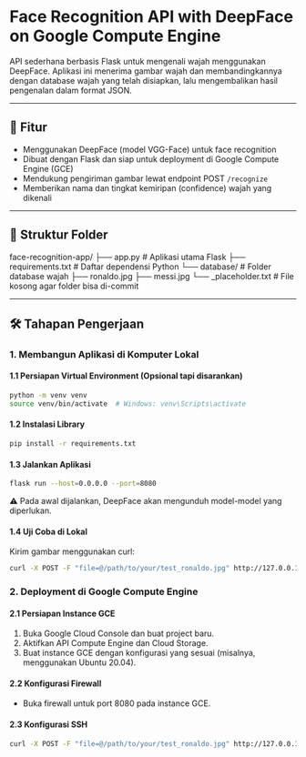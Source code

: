 # Face Recognition API with DeepFace on Google Compute Engine

API sederhana berbasis Flask untuk mengenali wajah menggunakan DeepFace. Aplikasi ini menerima gambar wajah dan membandingkannya dengan database wajah yang telah disiapkan, lalu mengembalikan hasil pengenalan dalam format JSON.

---

## 📌 Fitur

- Menggunakan DeepFace (model VGG-Face) untuk face recognition
- Dibuat dengan Flask dan siap untuk deployment di Google Compute Engine (GCE)
- Mendukung pengiriman gambar lewat endpoint POST `/recognize`
- Memberikan nama dan tingkat kemiripan (confidence) wajah yang dikenali

---

## 🧱 Struktur Folder

face-recognition-app/
├── app.py # Aplikasi utama Flask
├── requirements.txt # Daftar dependensi Python
└── database/ # Folder database wajah
├── ronaldo.jpg
├── messi.jpg
└── _placeholder.txt # File kosong agar folder bisa di-commit


---

## 🛠️ Tahapan Pengerjaan

### 1. Membangun Aplikasi di Komputer Lokal

#### 1.1 Persiapan Virtual Environment (Opsional tapi disarankan)

```bash
python -m venv venv
source venv/bin/activate  # Windows: venv\Scripts\activate
```

#### 1.2 Instalasi Library
```bash
pip install -r requirements.txt
```
#### 1.3 Jalankan Aplikasi
```bash
flask run --host=0.0.0.0 --port=8080
```
⚠️ Pada awal dijalankan, DeepFace akan mengunduh model-model yang diperlukan.

#### 1.4 Uji Coba di Lokal
Kirim gambar menggunakan curl:
```bash
curl -X POST -F "file=@/path/to/your/test_ronaldo.jpg" http://127.0.0.1:8080/recognize
```

### 2. Deployment di Google Compute Engine

#### 2.1 Persiapan Instance GCE

1. Buka Google Cloud Console dan buat project baru.
2. Aktifkan API Compute Engine dan Cloud Storage.
3. Buat instance GCE dengan konfigurasi yang sesuai (misalnya, menggunakan Ubuntu 20.04).

#### 2.2 Konfigurasi Firewall

- Buka firewall untuk port 8080 pada instance GCE.

#### 2.3 Konfigurasi SSH

```bash
curl -X POST -F "file=@/path/to/your/test_ronaldo.jpg" http://127.0.0.1:8080/recognize
``` 